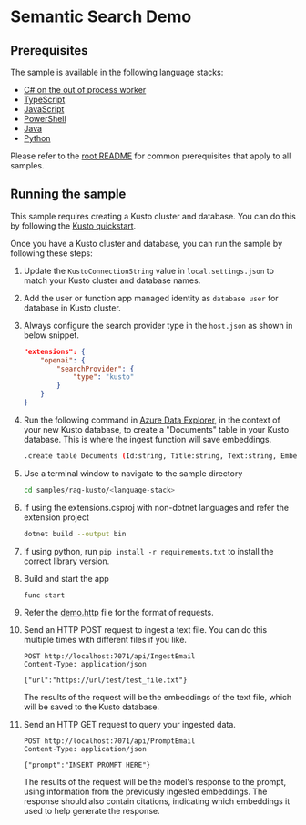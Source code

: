 # Semantic Search Demo

## Prerequisites

The sample is available in the following language stacks:

* [C# on the out of process worker](csharp-ooproc/)
* [TypeScript](typescript/)
* [JavaScript](javascript/)
* [PowerShell](powershell/)
* [Java](java/)
* [Python](python/)

Please refer to the [root README](../../README.md#requirements) for common prerequisites that apply to all samples.

## Running the sample

This sample requires creating a Kusto cluster and database. You can do this by following the [Kusto quickstart](https://docs.microsoft.com/azure/data-explorer/create-cluster-database-portal).

Once you have a Kusto cluster and database, you can run the sample by following these steps:

1. Update the `KustoConnectionString` value in `local.settings.json` to match your Kusto cluster and database names.
1. Add the user or function app managed identity as `database user` for database in Kusto cluster.
1. Always configure the search provider type in the `host.json` as shown in below snippet.

    ```json
    "extensions": {
        "openai": {
            "searchProvider": {
                "type": "kusto"
            }
        }
    }
    ```

1. Run the following command in [Azure Data Explorer](https://dataexplorer.azure.com/), in the context of your new Kusto database, to create a "Documents" table in your Kusto database. This is where the ingest function will save embeddings.

    ```sh
    .create table Documents (Id:string, Title:string, Text:string, Embeddings:dynamic, Timestamp:datetime)
    ```

1. Use a terminal window to navigate to the sample directory

    ```sh
    cd samples/rag-kusto/<language-stack>
    ```

1. If using the extensions.csproj with non-dotnet languages and refer the extension project

    ```sh
    dotnet build --output bin
    ```

1. If using python, run `pip install -r requirements.txt` to install the correct library version.
1. Build and start the app

    ```sh
    func start
    ```

1. Refer the [demo.http](demo.http) file for the format of requests.
1. Send an HTTP POST request to ingest a text file. You can do this multiple times with different files if you like.

    ```http
    POST http://localhost:7071/api/IngestEmail
    Content-Type: application/json

    {"url":"https://url/test/test_file.txt"}
    ```

    The results of the request will be the embeddings of the text file, which will be saved to the Kusto database.

1. Send an HTTP GET request to query your ingested data.

    ```http
    POST http://localhost:7071/api/PromptEmail
    Content-Type: application/json

    {"prompt":"INSERT PROMPT HERE"}
    ```

    The results of the request will be the model's response to the prompt, using information from the previously ingested embeddings.
    The response should also contain citations, indicating which embeddings it used to help generate the response.

